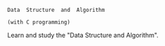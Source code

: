 
    Data  Structure  and  Algorithm
    
    (with C programming)


Learn and study the "Data Structure and Algorithm".



